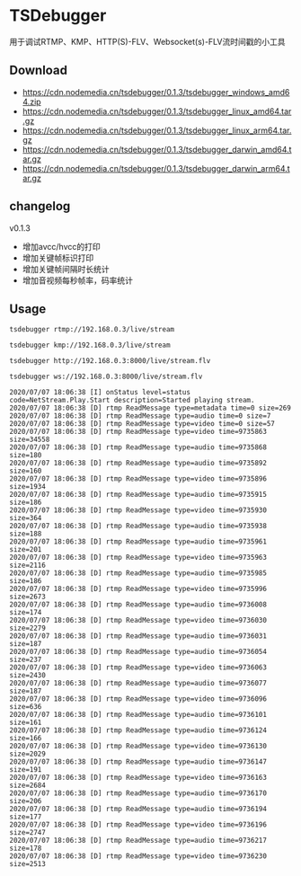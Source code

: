 # TSDebugger
用于调试RTMP、KMP、HTTP(S)-FLV、Websocket(s)-FLV流时间戳的小工具  

## Download
- https://cdn.nodemedia.cn/tsdebugger/0.1.3/tsdebugger_windows_amd64.zip
- https://cdn.nodemedia.cn/tsdebugger/0.1.3/tsdebugger_linux_amd64.tar.gz
- https://cdn.nodemedia.cn/tsdebugger/0.1.3/tsdebugger_linux_arm64.tar.gz
- https://cdn.nodemedia.cn/tsdebugger/0.1.3/tsdebugger_darwin_amd64.tar.gz
- https://cdn.nodemedia.cn/tsdebugger/0.1.3/tsdebugger_darwin_arm64.tar.gz

## changelog
v0.1.3
- 增加avcc/hvcc的打印  
- 增加关键帧标识打印  
- 增加关键帧间隔时长统计  
- 增加音视频每秒帧率，码率统计

## Usage
```
tsdebugger rtmp://192.168.0.3/live/stream
```

```
tsdebugger kmp://192.168.0.3/live/stream
```

```
tsdebugger http://192.168.0.3:8000/live/stream.flv
```

```
tsdebugger ws://192.168.0.3:8000/live/stream.flv
```

```
2020/07/07 18:06:38 [I] onStatus level=status code=NetStream.Play.Start description=Started playing stream.
2020/07/07 18:06:38 [D] rtmp ReadMessage type=metadata time=0 size=269
2020/07/07 18:06:38 [D] rtmp ReadMessage type=audio time=0 size=7
2020/07/07 18:06:38 [D] rtmp ReadMessage type=video time=0 size=57
2020/07/07 18:06:38 [D] rtmp ReadMessage type=video time=9735863 size=34558
2020/07/07 18:06:38 [D] rtmp ReadMessage type=audio time=9735868 size=180
2020/07/07 18:06:38 [D] rtmp ReadMessage type=audio time=9735892 size=160
2020/07/07 18:06:38 [D] rtmp ReadMessage type=video time=9735896 size=1934
2020/07/07 18:06:38 [D] rtmp ReadMessage type=audio time=9735915 size=186
2020/07/07 18:06:38 [D] rtmp ReadMessage type=video time=9735930 size=364
2020/07/07 18:06:38 [D] rtmp ReadMessage type=audio time=9735938 size=188
2020/07/07 18:06:38 [D] rtmp ReadMessage type=audio time=9735961 size=201
2020/07/07 18:06:38 [D] rtmp ReadMessage type=video time=9735963 size=2116
2020/07/07 18:06:38 [D] rtmp ReadMessage type=audio time=9735985 size=186
2020/07/07 18:06:38 [D] rtmp ReadMessage type=video time=9735996 size=2673
2020/07/07 18:06:38 [D] rtmp ReadMessage type=audio time=9736008 size=174
2020/07/07 18:06:38 [D] rtmp ReadMessage type=video time=9736030 size=2279
2020/07/07 18:06:38 [D] rtmp ReadMessage type=audio time=9736031 size=187
2020/07/07 18:06:38 [D] rtmp ReadMessage type=audio time=9736054 size=237
2020/07/07 18:06:38 [D] rtmp ReadMessage type=video time=9736063 size=2430
2020/07/07 18:06:38 [D] rtmp ReadMessage type=audio time=9736077 size=187
2020/07/07 18:06:38 [D] rtmp ReadMessage type=video time=9736096 size=636
2020/07/07 18:06:38 [D] rtmp ReadMessage type=audio time=9736101 size=161
2020/07/07 18:06:38 [D] rtmp ReadMessage type=audio time=9736124 size=166
2020/07/07 18:06:38 [D] rtmp ReadMessage type=video time=9736130 size=2029
2020/07/07 18:06:38 [D] rtmp ReadMessage type=audio time=9736147 size=191
2020/07/07 18:06:38 [D] rtmp ReadMessage type=video time=9736163 size=2684
2020/07/07 18:06:38 [D] rtmp ReadMessage type=audio time=9736170 size=206
2020/07/07 18:06:38 [D] rtmp ReadMessage type=audio time=9736194 size=177
2020/07/07 18:06:38 [D] rtmp ReadMessage type=video time=9736196 size=2747
2020/07/07 18:06:38 [D] rtmp ReadMessage type=audio time=9736217 size=178
2020/07/07 18:06:38 [D] rtmp ReadMessage type=video time=9736230 size=2513


```
